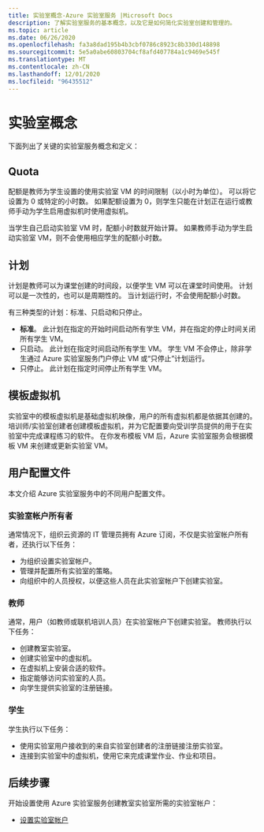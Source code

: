 ```yaml
---
title: 实验室概念-Azure 实验室服务 |Microsoft Docs
description: 了解实验室服务的基本概念，以及它是如何简化实验室创建和管理的。
ms.topic: article
ms.date: 06/26/2020
ms.openlocfilehash: fa3a8dad195b4b3cbf0786c8923c8b330d148898
ms.sourcegitcommit: 5e5a0abe60803704cf8afd407784a1c9469e545f
ms.translationtype: MT
ms.contentlocale: zh-CN
ms.lasthandoff: 12/01/2020
ms.locfileid: "96435512"
---
```

# <a name="labs-concepts"></a>实验室概念

下面列出了关键的实验室服务概念和定义：

## <a name="quota"></a>Quota

配额是教师为学生设置的使用实验室 VM 的时间限制（以小时为单位）。 可以将它设置为 0 或特定的小时数。 如果配额设置为 0，则学生只能在计划正在运行或教师手动为学生启用虚拟机时使用虚拟机。  

当学生自己启动实验室 VM 时，配额小时数就开始计算。  如果教师手动为学生启动实验室 VM，则不会使用相应学生的配额小时数。

## <a name="schedules"></a>计划

计划是教师可以为课堂创建的时间段，以便学生 VM 可以在课堂时间使用。  计划可以是一次性的，也可以是周期性的。  当计划运行时，不会使用配额小时数。

有三种类型的计划：标准、只启动和只停止。

- **标准**。  此计划在指定的开始时间启动所有学生 VM，并在指定的停止时间关闭所有学生 VM。
- 只启动。   此计划在指定时间启动所有学生 VM。  学生 VM 不会停止，除非学生通过 Azure 实验室服务门户停止 VM 或“只停止”计划运行。
- 只停止。  此计划在指定时间停止所有学生 VM。  

## <a name="template-virtual-machine"></a>模板虚拟机

实验室中的模板虚拟机是基础虚拟机映像，用户的所有虚拟机都是依据其创建的。 培训师/实验室创建者创建模板虚拟机，并为它配置要向受训学员提供的用于在实验室中完成课程练习的软件。 在你发布模板 VM 后，Azure 实验室服务会根据模板 VM 来创建或更新实验室 VM。

## <a name="user-profiles"></a>用户配置文件

本文介绍 Azure 实验室服务中的不同用户配置文件。

### <a name="lab-account-owner"></a>实验室帐户所有者

通常情况下，组织云资源的 IT 管理员拥有 Azure 订阅，不仅是实验室帐户所有者，还执行以下任务：

- 为组织设置实验室帐户。
- 管理并配置所有实验室的策略。
- 向组织中的人员授权，以便这些人员在此实验室帐户下创建实验室。

### <a name="educator"></a>教师

通常，用户（如教师或联机培训人员）在实验室帐户下创建实验室。 教师执行以下任务：

- 创建教室实验室。
- 创建实验室中的虚拟机。
- 在虚拟机上安装合适的软件。
- 指定能够访问实验室的人员。
- 向学生提供实验室的注册链接。

### <a name="student"></a>学生

学生执行以下任务：

- 使用实验室用户接收到的来自实验室创建者的注册链接注册实验室。
- 连接到实验室中的虚拟机，使用它来完成课堂作业、作业和项目。

## <a name="next-steps"></a>后续步骤

开始设置使用 Azure 实验室服务创建教室实验室所需的实验室帐户：

- [设置实验室帐户](tutorial-setup-lab-account.md)

